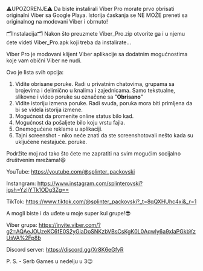⚠️UPOZORENJE⚠️
Da biste instalirali Viber Pro morate prvo obrisati originalni Viber sa Google Playa. Istorija ćaskanja se NE MOŽE preneti sa originalnog na modovani Viber i obrnuto!

🗂Instalacija🗂
Nakon što preuzmete Viber_Pro.zip otvorite ga i u njemu ćete videti Viber_Pro.apk koji treba da instalirate...

Viber Pro je modovani klijent Viber aplikacije sa dodatnim mogućnostima koje vam obični Viber ne nudi.

Ovo je lista svih opcija:
1. Vidite obrisane poruke. Radi u privatnim chatovima, grupama sa brojevima i delimično u knalima i zajednicama. Samo tekstualne, slikovne i video poruke su označene sa "**Obrisano**"
2. Vidite istoriju izmena poruke. Radi svuda, poruka mora biti primljena da bi se videla istorija izmene.
4. Mogućnost da promenite online status bilo kad.
5. Mogućnost da pošaljete bilo koju vrstu fajla.
6. Onemogućene reklame u aplikaciji.
7. Tajni screenshot - niko neće znati da ste screenshotovali nešto kada su uključene nestajuće. poruke.

Podržite moj rad tako što ćete me zapratiti na svim mogućim socijalno društvenim mrežama!😃

YouTube: https://youtube.com/@splinter_packovski

Instangram: https://www.instagram.com/splinterovski?igsh=YzljYTk1ODg3Zg==

TikTok: https://www.tiktok.com/@splinter_packovski?_t=8qQXHUhc4xi&_r=1

A mogli biste i da uđete u moje super kul grupe!😎

Viber grupa: https://invite.viber.com/?g2=AQAeJOUzeKC6fE0S2yGiaDoSNKzbVBsCsKgK0L0Aqwly6a9xIaPGkbYzUsVA%2Fp8b 

Discord server: https://discord.gg/Xr8K6eGfyR

P. S. - Serb Games u nedelju u 3😉
